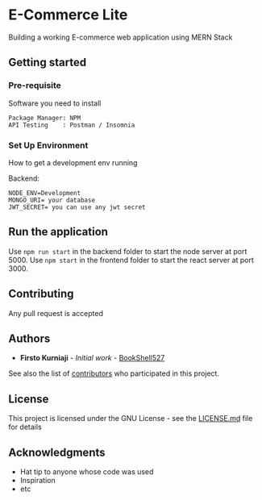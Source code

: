 # E-Commerce Lite
Building a working E-commerce web application using MERN Stack

## Getting started

### Pre-requisite
Software you need to install
```
Package Manager: NPM
API Testing    : Postman / Insomnia
```

### Set Up Environment
How to get a development env running

Backend:
```
NODE_ENV=Development
MONGO_URI= your database
JWT_SECRET= you can use any jwt secret
```

## Run the application
Use ```npm run start``` in the backend folder to start the node server at port 5000.
Use ```npm start``` in the frontend folder to start the react server at port 3000.

## Contributing
Any pull request is accepted

## Authors

* **Firsto Kurniaji** - *Initial work* - [BookShell527](https://github.com/BookShell527)

See also the list of [contributors](https://github.com/your/project/contributors) who participated in this project.

## License

This project is licensed under the GNU License - see the [LICENSE.md](LICENSE.md) file for details

## Acknowledgments

* Hat tip to anyone whose code was used
* Inspiration
* etc